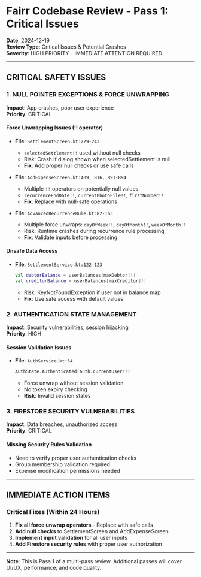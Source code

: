 ﻿# Fairr Codebase Review - Pass 1: Critical Issues

**Date**: 2024-12-19  
**Review Type**: Critical Issues & Potential Crashes  
**Severity**: HIGH PRIORITY - IMMEDIATE ATTENTION REQUIRED

---

##  CRITICAL SAFETY ISSUES

### 1. NULL POINTER EXCEPTIONS & FORCE UNWRAPPING
**Impact**: App crashes, poor user experience  
**Priority**: CRITICAL

#### Force Unwrapping Issues (!! operator)
- **File**: `SettlementScreen.kt:229-243`
  - `selectedSettlement!!` used without null checks
  - Risk: Crash if dialog shown when selectedSettlement is null
  - **Fix**: Add proper null checks or use safe calls

- **File**: `AddExpenseScreen.kt:409, 816, 891-894`
  - Multiple `!!` operators on potentially null values
  - `recurrenceEndDate!!`, `currentPhotoFile!!`, `firstNumber!!`
  - **Fix**: Replace with null-safe operations

- **File**: `AdvancedRecurrenceRule.kt:82-163`
  - Multiple force unwraps: `dayOfWeek!!`, `dayOfMonth!!`, `weekOfMonth!!`
  - Risk: Runtime crashes during recurrence rule processing
  - **Fix**: Validate inputs before processing

#### Unsafe Data Access
- **File**: `SettlementService.kt:122-123`
  ```kotlin
  val debtorBalance = userBalances[maxDebtor]!!
  val creditorBalance = userBalances[maxCreditor]!!
  ```
  - Risk: KeyNotFoundException if user not in balance map
  - **Fix**: Use safe access with default values

### 2. AUTHENTICATION STATE MANAGEMENT
**Impact**: Security vulnerabilities, session hijacking  
**Priority**: HIGH

#### Session Validation Issues
- **File**: `AuthService.kt:54`
  ```kotlin
  AuthState.Authenticated(auth.currentUser!!)
  ```
  - Force unwrap without session validation
  - No token expiry checking
  - **Risk**: Invalid session states

### 3. FIRESTORE SECURITY VULNERABILITIES
**Impact**: Data breaches, unauthorized access  
**Priority**: CRITICAL

#### Missing Security Rules Validation
- Need to verify proper user authentication checks
- Group membership validation required
- Expense modification permissions needed

---

##  IMMEDIATE ACTION ITEMS

### Critical Fixes (Within 24 Hours)
1. **Fix all force unwrap operators** - Replace with safe calls
2. **Add null checks** to SettlementScreen and AddExpenseScreen
3. **Implement input validation** for all user inputs
4. **Add Firestore security rules** with proper user authorization

---

**Note**: This is Pass 1 of a multi-pass review. Additional passes will cover UI/UX, performance, and code quality.
